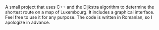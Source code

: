 A small project that uses C++ and the Dijkstra algorithm to determine the shortest route on a map of Luxembourg. 
It includes a graphical interface. 
Feel free to use it for any purpose.
The code is written in Romanian, so I apologize in advance.
